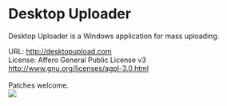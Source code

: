 Desktop Uploader
===============

Desktop Uploader is a Windows application for mass uploading.

URL: http://desktopupload.com<br>
License: Affero General Public License v3 http://www.gnu.org/licenses/agpl-3.0.html
<br><br>
Patches welcome.
<br>
<img src="http://desktopupload.com/images/github/info.jpg" border="0">
